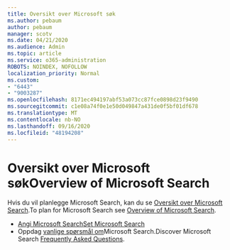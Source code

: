 ```yaml
---
title: Oversikt over Microsoft søk
ms.author: pebaum
author: pebaum
manager: scotv
ms.date: 04/21/2020
ms.audience: Admin
ms.topic: article
ms.service: o365-administration
ROBOTS: NOINDEX, NOFOLLOW
localization_priority: Normal
ms.custom:
- "6443"
- "9003287"
ms.openlocfilehash: 8171ec494197abf53a073cc87fce0898d23f9490
ms.sourcegitcommit: c1e08a74f0e1e50d049847a431de0f5bf01df678
ms.translationtype: MT
ms.contentlocale: nb-NO
ms.lasthandoff: 09/16/2020
ms.locfileid: "48194208"
---
```

# <a name="overview-of-microsoft-search"></a><span data-ttu-id="ea0b6-102">Oversikt over Microsoft søk</span><span class="sxs-lookup"><span data-stu-id="ea0b6-102">Overview of Microsoft Search</span></span>

<span data-ttu-id="ea0b6-103">Hvis du vil planlegge Microsoft Search, kan du se [Oversikt over Microsoft Search](https://docs.microsoft.com/microsoftsearch/overview-microsoft-search).</span><span class="sxs-lookup"><span data-stu-id="ea0b6-103">To plan for Microsoft Search see [Overview of Microsoft Search](https://docs.microsoft.com/microsoftsearch/overview-microsoft-search).</span></span>

- [<span data-ttu-id="ea0b6-104">Angi Microsoft Search</span><span class="sxs-lookup"><span data-stu-id="ea0b6-104">Set Microsoft Search</span></span>](https://docs.microsoft.com/microsoftsearch/setup-microsoft-search)
- <span data-ttu-id="ea0b6-105">Oppdag [vanlige spørsmål om](https://docs.microsoft.com/microsoftsearch/faqs)Microsoft Search.</span><span class="sxs-lookup"><span data-stu-id="ea0b6-105">Discover Microsoft Search [Frequently Asked Questions](https://docs.microsoft.com/microsoftsearch/faqs).</span></span>
